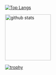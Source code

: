 [![Top Langs](https://github-readme-stats.vercel.app/api/top-langs/?username=miyazaki-games&theme=onedark
)](https://github.com/anuraghazra/github-readme-stats)
<p align="left"> 
  <img alt="github stats" height="150px" src="https://github-readme-stats.vercel.app/api?username=miyazaki-games&count_private=true&show_icons=true&show_icons=true&theme=onedark" />
</p>

[![trophy](https://github-profile-trophy.vercel.app/?username=miyazaki-games&theme=onedark&column=7
)](https://github.com/ryo-ma/github-profile-trophy)
